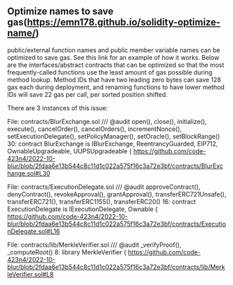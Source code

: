 ## Optimize names to save gas(https://emn178.github.io/solidity-optimize-name/)
public/external function names and public member variable names can be optimized to save gas. See this link for an example of how it works. Below are the interfaces/abstract contracts that can be optimized so that the most frequently-called functions use the least amount of gas possible during method lookup. Method IDs that have two leading zero bytes can save 128 gas each during deployment, and renaming functions to have lower method IDs will save 22 gas per call, per sorted position shifted.

There are 3 instances of this issue:

File: contracts/BlurExchange.sol
/// @audit open(), close(), initialize(), execute(), cancelOrder(), cancelOrders(), incrementNonce(), setExecutionDelegate(), setPolicyManager(), setOracle(), setBlockRange()
30:   contract BlurExchange is IBlurExchange, ReentrancyGuarded, EIP712, OwnableUpgradeable, UUPSUpgradeable {
https://github.com/code-423n4/2022-10-blur/blob/2fdaa6e13b544c8c11d1c022a575f16c3a72e3bf/contracts/BlurExchange.sol#L30

File: contracts/ExecutionDelegate.sol
/// @audit approveContract(), denyContract(), revokeApproval(), grantApproval(), transferERC721Unsafe(), transferERC721(), transferERC1155(), transferERC20()
16:   contract ExecutionDelegate is IExecutionDelegate, Ownable {
https://github.com/code-423n4/2022-10-blur/blob/2fdaa6e13b544c8c11d1c022a575f16c3a72e3bf/contracts/ExecutionDelegate.sol#L16

File: contracts/lib/MerkleVerifier.sol
/// @audit _verifyProof(), _computeRoot()
8:    library MerkleVerifier {
https://github.com/code-423n4/2022-10-blur/blob/2fdaa6e13b544c8c11d1c022a575f16c3a72e3bf/contracts/lib/MerkleVerifier.sol#L8
